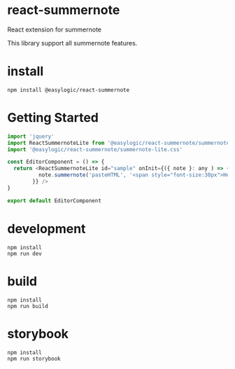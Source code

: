 # react-summernote
React extension for summernote

This library support all summernote features. 


# install 
```
npm install @easylogic/react-summernote 
```

# Getting Started 

```js
import 'jquery'
import ReactSummernoteLite from '@easylogic/react-summernote/summernote-lite'
import '@easylogic/react-summernote/summernote-lite.css'

const EditorComponent = () => {
  return <ReactSummernoteLite id="sample" onInit={({ note }: any ) => {
          note.summernote('pasteHTML', '<span style="font-size:30px">Hello, world for 30px</span>')
        }} />
}

export default EditorComponent
```





# development 

```
npm install
npm run dev 
```

# build 

```
npm install
npm run build
```

# storybook 

```
npm install
npm run storybook
```
